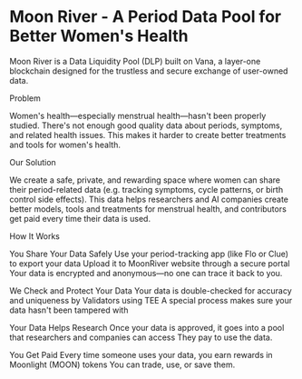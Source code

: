 # Moon River - A Period Data Pool for Better Women's Health

Moon River is a Data Liquidity Pool (DLP) built on Vana, a layer-one blockchain designed for the trustless and secure exchange of user-owned data.

Problem

Women's health—especially menstrual health—hasn't been properly studied. There's not enough good quality data about periods, symptoms, and related health issues. This makes it harder to create better treatments and tools for women's health.

Our Solution

We create a safe, private, and rewarding space where women can share their period-related data (e.g. tracking symptoms, cycle patterns, or birth control side effects). This data helps researchers and AI companies create better models, tools and treatments for menstrual health, and contributors get paid every time their data is used.

How It Works

You Share Your Data Safely
Use your period-tracking app (like Flo or Clue) to export your data
Upload it to MoonRiver website through a secure portal
Your data is encrypted and anonymous—no one can trace it back to you.

We Check and Protect Your Data
Your data is double-checked for accuracy and uniqueness by Validators using TEE
A special process makes sure your data hasn't been tampered with

Your Data Helps Research
Once your data is approved, it goes into a pool that researchers and companies can access
They pay to use the data.

You Get Paid
Every time someone uses your data, you earn rewards in Moonlight (MOON) tokens
You can trade, use, or save them.


